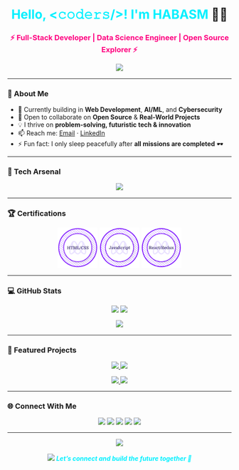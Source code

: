 <h1 align="center">
  <span style="color:#00f0ff;">Hello, &lt;𝚌𝚘𝚍𝚎𝚛𝚜/&gt;! I'm <b>HABASM</b></span> 👨‍💻
</h1>

<h3 align="center" style="color:#ff0080;">⚡ Full-Stack Developer | Data Science Engineer | Open Source Explorer ⚡</h3>

<p align="center">
  <img src="https://readme-typing-svg.herokuapp.com?color=00f0ff&center=true&vCenter=true&width=600&height=30&lines=Full+Stack+Developer+⚡;Data+Science+Engineer+🤖;Open+Source+Contributor+🌍;Exploring+AI+%26+Cybersecurity+🔐;Always+Learning+🚀">
</p>

---

### 🌌 About Me  

- 🔭 Currently building in **Web Development**, **AI/ML**, and **Cybersecurity**  
- 👯 Open to collaborate on **Open Source** & **Real-World Projects**  
- 💡 I thrive on **problem-solving, futuristic tech & innovation**  
- 📫 Reach me: [Email](mailto:2gethas@gmail.com) · [LinkedIn](https://www.linkedin.com/in/habitamu-asimare-aa824b169/)  
- ⚡ Fun fact: I only sleep peacefully after **all missions are completed** 🕶️  

---

### 🚀 Tech Arsenal  

<p align="center">
  <img src="https://skillicons.dev/icons?i=html,css,sass,bootstrap,js,react,redux,nextjs,nodejs,python,django,go,mysql,sqlite,postgres,git,linux,postman,vscode,webpack" />
</p>

---

### 🏆 Certifications  

<p align="center">
  <a href="https://www.credential.net/8fc0b053-9dc7-4027-9cbe-cbe5aea3ea7d"><img src="./html-css-badge.png" width="90" alt="HTML & CSS"></a>
  <a href="https://www.credential.net/be3b7bb7-5e64-4582-939a-d580d9d322a0"><img src="./javascript-badge.png" width="90" alt="JavaScript"></a>
  <a href="https://www.credential.net/59ec9e99-db41-48a7-a8a0-768634e5a9f6"><img src="./react-redux-badge.png" width="90" alt="React & Redux"></a>
</p>

---

### 💻 GitHub Stats  

<p align="center">
  <img src="https://github-readme-stats.vercel.app/api?username=habasm&show_icons=true&theme=tokyonight&count_private=true&hide_border=true&title_color=00f0ff&icon_color=ff0080" height="170"/>
  <img src="https://github-readme-stats.vercel.app/api/top-langs/?username=habasm&layout=compact&theme=tokyonight&hide_border=true&title_color=00f0ff" height="170"/>
</p>

<p align="center">
  <img src="http://github-readme-streak-stats.herokuapp.com?user=habasm&theme=tokyonight&hide_border=true&ring=ff0080&fire=00f0ff&currStreakLabel=00f0ff"/>
</p>

---

### 📌 Featured Projects  

<p align="center">
  <a href="https://github.com/habasm/nextjs-portfolio">
    <img src="https://github-readme-stats.vercel.app/api/pin/?username=habasm&repo=nextjs-portfolio&theme=tokyonight&hide_border=true&title_color=00f0ff&icon_color=ff0080" />
  </a>
  <a href="https://github.com/habasm/go-chat-app">
    <img src="https://github-readme-stats.vercel.app/api/pin/?username=habasm&repo=go-chat-app&theme=tokyonight&hide_border=true&title_color=00f0ff&icon_color=ff0080" />
  </a>
</p>

<p align="center">
  <a href="https://github.com/habasm/django-ai-platform">
    <img src="https://github-readme-stats.vercel.app/api/pin/?username=habasm&repo=django-ai-platform&theme=tokyonight&hide_border=true&title_color=00f0ff&icon_color=ff0080" />
  </a>
  <a href="https://github.com/habasm/cybersec-tools">
    <img src="https://github-readme-stats.vercel.app/api/pin/?username=habasm&repo=cybersec-tools&theme=tokyonight&hide_border=true&title_color=00f0ff&icon_color=ff0080" />
  </a>
</p>

---

### 🌐 Connect With Me  

<p align="center">
  <a href="https://www.linkedin.com/in/habasm2/"><img src="https://skillicons.dev/icons?i=linkedin" /></a>
  <a href="https://twitter.com/habasm"><img src="https://skillicons.dev/icons?i=twitter" /></a>
  <a href="https://www.instagram.com/habasm/"><img src="https://skillicons.dev/icons?i=instagram" /></a>
  <a href="https://www.facebook.com/habasm"><img src="https://skillicons.dev/icons?i=facebook" /></a>
  <a href="https://www.hackerrank.com/habasm"><img src="https://skillicons.dev/icons?i=hackerrank" /></a>
</p>

---

<p align="center">
  <img src="[https://profile-counter.glitch.me/habasm/count.svg](https://github.com/habasm/habasm/blob/main/habasm.png)" />
</p>

<p align="center">
  <img src="https://media.giphy.com/media/LnQjpWaON8nhr21vNW/giphy.gif" width="80">  
  <em><b style="color:#00f0ff;">Let’s connect and build the future together 🚀</b></em>
</p>
